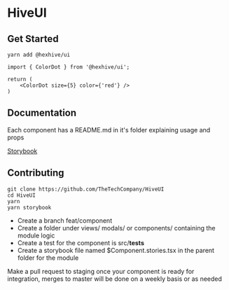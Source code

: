 # HiveUI

## Get Started

```
yarn add @hexhive/ui
```

```App.tsx
import { ColorDot } from '@hexhive/ui';

return (
    <ColorDot size={5} color={'red'} />
)
```

## Documentation

Each component has a README.md in it's folder explaining usage and props

[Storybook](https://thetechcompany.github.io/HiveUI/)

## Contributing

```
git clone https://github.com/TheTechCompany/HiveUI
cd HiveUI
yarn
yarn storybook
```

- Create a branch feat/component
- Create a folder under views/ modals/ or components/ containing the module logic
- Create a test for the component is src/__tests__
- Create a storybook file named $Component.stories.tsx in the parent folder for the module

Make a pull request to staging once your component is ready for integration, merges to master will be done on a weekly basis or as needed